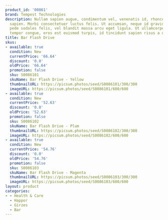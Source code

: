```yaml
---
product_id: '00861'
brand: Tempest Technologies
description: Nullam sapien augue, condimentum vel, venenatis id, rhoncus pellentesque,
  sapien. Morbi consectetuer luctus felis. Ut accumsan, neque id gravida luctus, arcu
  pede sodales felis, vel blandit massa arcu eget ligula. Ut ullamcorper, ligula eu
  tempor congue, eros est euismod turpis, id tincidunt sapien risus a quam.
title: Bar Flash Drive
skus:
- available: true
  condition: New
  currentPrice: '66.64'
  discount: '0.0'
  oldPrice: '66.64'
  promotion: false
  sku: S0086101
  skuName: Bar Flash Drive - Yellow
  thumbnailURL: https://picsum.photos/seed/S0086101/300/300
  imageURL: https://picsum.photos/seed/S0086101/600/600
- available: true
  condition: New
  currentPrice: '52.63'
  discount: '0.0'
  oldPrice: '52.63'
  promotion: false
  sku: S0086102
  skuName: Bar Flash Drive - Plum
  thumbnailURL: https://picsum.photos/seed/S0086102/300/300
  imageURL: https://picsum.photos/seed/S0086102/600/600
- available: true
  condition: New
  currentPrice: '54.76'
  discount: '0.0'
  oldPrice: '54.76'
  promotion: false
  sku: S0086103
  skuName: Bar Flash Drive - Magenta
  thumbnailURL: https://picsum.photos/seed/S0086103/300/300
  imageURL: https://picsum.photos/seed/S0086103/600/600
layout: product
categories:
- - Health & Care
  - Happor
  - Girzes
  - Bar
---
```

